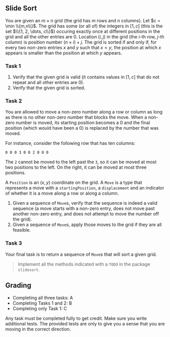 ## Slide Sort

You are given an $m \times n$ grid (the grid has $m$ rows and $n$ columns). Let $c = \min \\{m,n\\}$. The grid has some (or all of) the integers in $[1, c]$ (this is the set $\\{1, 2, \dots, c\\}$) occuring exactly once at different positions in the grid and all the other entries are $0$. Location $(i, j)$ in the grid (the $i$-th row, $j$-th column) is position number $(n \times i) + j$. The grid is sorted if and only if, for every two non-zero entries $x$ and $y$ such that $x < y$, the position at which $x$ appears is smaller than the position at which $y$ appears.

### Task 1

1. Verify that the given grid is valid (it contains values in $[1,c]$ that do not repeat and all other entries are $0$).
2. Verify that the given grid is sorted.

### Task 2

You are allowed to move a non-zero number along a row or column as long as there is no other non-zero number that blocks the move. When a non-zero number is moved, its starting position becomes a $0$ and the final position (which would have been a $0$) is replaced by the number that was moved.

For instance, consider the following row that has ten columns:

```text
0 0 0 3 0 0 2 0 0 0
```

The `2` cannot be moved to the left past the `3`, so it can be moved at most two positions to the left. On the right, it can be moved at most three positions.

A `Position` is an $(x, y)$ coordinate on the grid. A `Move` is a type that represents a move with a `startingPosition`, a `displacement` and an indicator of whether it is a move along a row or along a column.

1. Given a sequence of `Move`s, verify that the sequence is indeed a valid sequence (a move starts with a non-zero entry, does not move past another non-zero entry, and does not attempt to move the number off the grid).
2. Given a sequence of `Move`s, apply those moves to the grid if they are all feasible.

### Task 3

Your final task is to return a sequence of `Move`s that will sort a given grid.

>   Implement all the methods indicated with a `TODO` in the package `slidesort`.

## Grading

* Completing all three tasks: A
* Completing Tasks 1 and 2: B
* Completing only Task 1: C

Any task must be completed fully to get credit. Make sure you write additional tests. The provided tests are only to give you a sense that you are moving in the correct direction.
